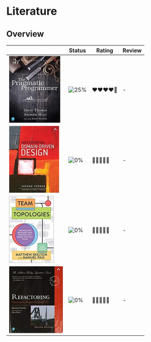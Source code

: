 # Literature

## Overview

|  | Status | Rating | Review |
|---|---|---|---|
| [![David Thomas & Andrew Hunt - The Pragmatic Programmer](../assets/img/the_pragmatic_programmer.jpg)](https://pragprog.com/titles/tpp20/the-pragmatic-programmer-20th-anniversary-edition/) | ![25%](https://progress-bar.dev/25/) | ❤️️❤️❤️❤️🖤 | - |
| [![Vaughn Vernon - Implementing Domain-Driven Design](../assets/img/implementing_ddd.jpg)](https://www.oreilly.com/library/view/implementing-domain-driven-design/9780133039900/) | ![0%](https://progress-bar.dev/0/) | ️🖤🖤🖤🖤🖤 | - |
| [![Matthew Skelton & Manuel Pais - Team Topologies: Organizing Business and Technology Teams for Fast Flow](../assets/img/team_topologies.jpg)](https://teamtopologies.com/book) | ![0%](https://progress-bar.dev/0/) | ️🖤🖤🖤🖤🖤 | - |
| [![Martin Fowler - Refactoring: Improving the Design of Existing Code](../assets/img/refactoring.jpg)](https://martinfowler.com/books/refactoring.html) | ![0%](https://progress-bar.dev/0/) | ️🖤🖤🖤🖤🖤 | - |
